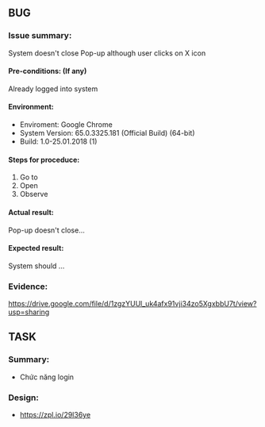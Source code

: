 <!--
  PLEASE DON'T DELETE THIS TEMPLATE UNTIL YOU HAVE READ THE FIRST SECTION.
-->

## BUG

### Issue summary:
System doesn't close Pop-up although user clicks on X icon

#### Pre-conditions: (If any)
Already logged into system

#### Environment:
- Enviroment: Google Chrome
- System Version: 65.0.3325.181 (Official Build) (64-bit)
- Build: 1.0-25.01.2018 (1)

#### Steps for proceduce:
1. Go to
2. Open 
3. Observe

#### Actual result:
Pop-up doesn't close...

#### Expected result:
System should ...

### Evidence:
https://drive.google.com/file/d/1zgzYUUl_uk4afx91vji34zo5XgxbbU7t/view?usp=sharing


## TASK

### Summary:
- Chức năng login

### Design:
- https://zpl.io/29l36ye
